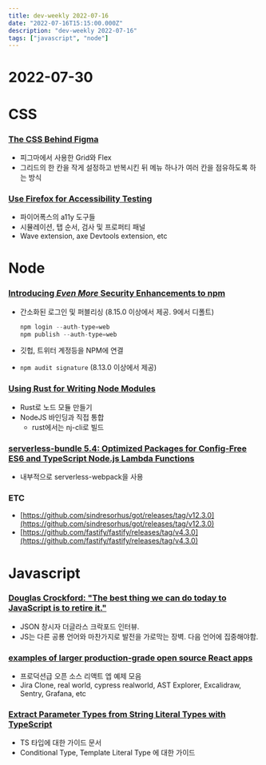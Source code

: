 ```yaml
---
title: dev-weekly 2022-07-16
date: "2022-07-16T15:15:00.000Z"
description: "dev-weekly 2022-07-16"
tags: ["javascript", "node"]
---
```


# 2022-07-30

# CSS

### **[The CSS Behind Figma](https://ishadeed.com/article/figma-css)**

- 피그마에서 사용한 Grid와 Flex
- 그리드의 한 칸을 작게 설정하고 반복시킨 뒤 메뉴 하나가 여러 칸을 점유하도록 하는 방식

### **[Use Firefox for Accessibility Testing](https://www.a11yproject.com/posts/using-firefox-for-accessibility-testing)**

- 파이어폭스의 a11y 도구들
- 시뮬레이션, 탭 순서, 검사 및 프로퍼티 패널
- Wave extension, axe Devtools extension, etc

# Node

### **[Introducing *Even More* Security Enhancements to npm](https://github.blog/2022-07-26-introducing-even-more-security-enhancements-to-npm/)**

- 간소화된 로그인 및 퍼블리싱 (8.15.0 이상에서 제공. 9에서 디폴트)
    
    ```jsx
    npm login --auth-type=web
    npm publish --auth-type=web
    ```
    
- 깃헙, 트위터 계정등을 NPM에 연결
- `npm audit signature` (8.13.0 이상에서 제공)

### **[Using Rust for Writing Node Modules](https://blog.techfund.jp/p/using-rust-for-writing-nodejs-modules/)**

- Rust로 노드 모듈 만들기
- NodeJS 바인딩과 직접 통합
    - rust에서는 nj-cli로 빌드

### **[serverless-bundle 5.4: Optimized Packages for Config-Free ES6 and TypeScript Node.js Lambda Functions](https://github.com/AnomalyInnovations/serverless-bundle)**

- 내부적으로 serverless-webpack을 사용

### ETC

- [https://github.com/sindresorhus/got/releases/tag/v12.3.0](https://github.com/sindresorhus/got/releases/tag/v12.3.0)
- [https://github.com/fastify/fastify/releases/tag/v4.3.0](https://github.com/fastify/fastify/releases/tag/v4.3.0)

# Javascript

### **[Douglas Crockford: "The best thing we can do today to JavaScript is to retire it."](https://evrone.com/douglas-crockford-interview)**

- JSON 창시자 더글라스 크락포드 인터뷰.
- JS는 다른 공룡 언어와 마찬가지로 발전을 가로막는 장벽. 다음 언어에 집중해야함.

### **[examples of larger production-grade open source React apps](https://maxrozen.com/examples-of-large-production-grade-open-source-react-apps)**

- 프로덕션급 오픈 소스 리액트 엡 예제 모음
- Jira Clone, real world, cypress realworld, AST Explorer, Excalidraw, Sentry, Grafana, etc

### **[Extract Parameter Types from String Literal Types with TypeScript](https://lihautan.com/extract-parameters-type-from-string-literal-types-with-typescript/)**

- TS 타입에 대한 가이드 문서
- Conditional Type, Template Literal Type 에 대한 가이드